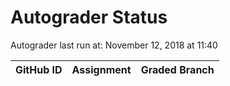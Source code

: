 # Autograder Status
Autograder last run at: November 12, 2018 at 11:40

| GitHub ID | Assignment | Graded Branch |
|-----------|------------|---------------|
